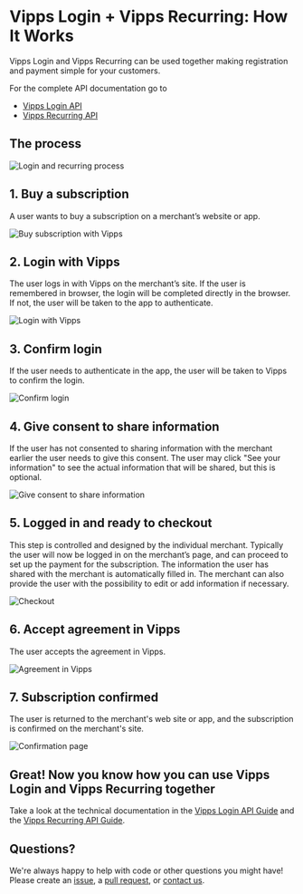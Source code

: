 # Vipps Login + Vipps Recurring: How It Works

Vipps Login and Vipps Recurring can be used together making registration and payment simple for your customers.

For the complete API documentation go to

* [Vipps Login API](https://github.com/vippsas/vipps-login-api)
* [Vipps Recurring API](https://github.com/vippsas/vipps-recurring-api)

## The process

![Login and recurring process](images/login-recurring-process-v2.svg)

## 1. Buy a subscription

A user wants to buy a subscription on a merchant’s website or app.

![Buy subscription with Vipps](images/login-recurring-step1-v2.svg)

## 2. Login with Vipps

The user logs in with Vipps on the merchant’s site.
If the user is remembered in browser, the login will be completed directly in the browser. If not, the user will be taken to the app to authenticate.

![Login with Vipps](images/login-recurring-step2-v2.svg)

## 3. Confirm login

If the user needs to authenticate in the app, the user will be taken to Vipps to confirm the login.

![Confirm login](images/login-recurring-step3.svg)

## 4. Give consent to share information

If the user has not consented to sharing information with the merchant earlier the user needs to give this consent.
The user may click "See your information" to see the actual information that will be shared, but this is optional.

![Give consent to share information](images/login-recurring-step4.svg)

## 5. Logged in and ready to checkout

This step is controlled and designed by the individual merchant. Typically the user will now be logged in on the merchant’s page, and can proceed to set up the payment for the subscription. The information the user has shared with the merchant is automatically filled in. The merchant can also provide the user with the possibility to edit or add information if necessary.

![Checkout](images/login-recurring-step5-v3.svg)

## 6. Accept agreement in Vipps

The user accepts the agreement in Vipps.

![Agreement in Vipps](images/login-recurring-step6-v2.svg)

## 7. Subscription confirmed

The user is returned to the merchant's web site or app, and the subscription is confirmed on the merchant's site.

![Confirmation page](images/login-recurring-step7.svg)

## Great! Now you know how you can use Vipps Login and Vipps Recurring together

Take a look at the technical documentation in the [Vipps Login API Guide](https://github.com/vippsas/vipps-login-api/blob/master/vipps-login-api.md) and the [Vipps Recurring API Guide](https://github.com/vippsas/vipps-recurring-api/blob/master/vipps-recurring-api.md).

## Questions?

We're always happy to help with code or other questions you might have!
Please create an [issue](https://github.com/vippsas/vipps-login-api/issues),
a [pull request](https://github.com/vippsas/vipps-login-api/pulls),
or [contact us](https://github.com/vippsas/vipps-developers/blob/master/contact.md).
